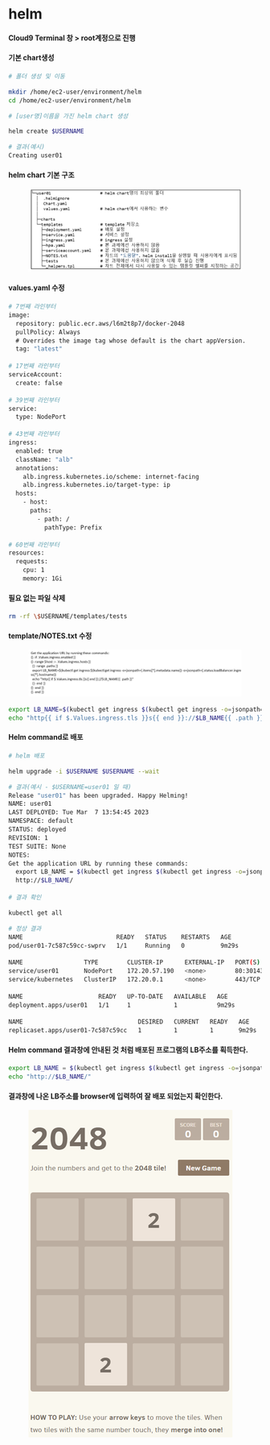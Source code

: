 # helm

#### Cloud9 Terminal 창 > root계정으로 진행

#### 기본 chart생성

```bash
# 폴더 생성 및 이동
```

```bash
mkdir /home/ec2-user/environment/helm
cd /home/ec2-user/environment/helm
```

```bash
# [user명]이름을 가진 helm chart 생성
```

```bash
helm create $USERNAME
```

```bash
# 결과(예시)
Creating user01
```

#### helm chart 기본 구조

<figure><img src="../.gitbook/assets/image (3).png" alt=""><figcaption></figcaption></figure>

#### values.yaml 수정

```bash
# 7번째 라인부터
image:
  repository: public.ecr.aws/l6m2t8p7/docker-2048
  pullPolicy: Always
  # Overrides the image tag whose default is the chart appVersion.
  tag: "latest"
 
# 17번째 라인부터
serviceAccount:
  create: false
 
# 39번째 라인부터
service:
  type: NodePort
 
# 43번째 라인부터
ingress:
  enabled: true
  className: "alb"
  annotations:
    alb.ingress.kubernetes.io/scheme: internet-facing
    alb.ingress.kubernetes.io/target-type: ip
  hosts:
    - host:
      paths:
        - path: /
          pathType: Prefix
 
# 60번째 라인부터
resources:
  requests:
    cpu: 1
    memory: 1Gi
```

#### 필요 없는 파일 삭제

```bash
rm -rf \$USERNAME/templates/tests
```

#### template/NOTES.txt 수정

<figure><img src="../.gitbook/assets/image (18).png" alt=""><figcaption></figcaption></figure>

```bash
export LB_NAME=$(kubectl get ingress $(kubectl get ingress -o=jsonpath={.items[*].metadata.name}) -o=jsonpath={.status.loadBalancer.ingress[*].hostname})
echo "http{{ if $.Values.ingress.tls }}s{{ end }}://$LB_NAME{{ .path }}"
```

#### Helm command로 배포

```bash
# helm 배포
```

```bash
helm upgrade -i $USERNAME $USERNAME --wait
```

```bash
# 결과(예시 - $USERNAME=user01 일 때)
Release "user01" has been upgraded. Happy Helming!
NAME: user01
LAST DEPLOYED: Tue Mar  7 13:54:45 2023
NAMESPACE: default
STATUS: deployed
REVISION: 1
TEST SUITE: None
NOTES:
Get the application URL by running these commands:
  export LB_NAME = $(kubectl get ingress $(kubectl get ingress -o=jsonpath={.items[*].metadata.name}) -o=jsonpath={.status.loadBalancer.ingress[*].hostname})
  http://$LB_NAME/
 
# 결과 확인
```

```bash
kubectl get all
```

```bash
# 정상 결과
NAME                          READY   STATUS    RESTARTS   AGE
pod/user01-7c587c59cc-swprv   1/1     Running   0          9m29s
 
NAME                 TYPE        CLUSTER-IP      EXTERNAL-IP   PORT(S)        AGE
service/user01       NodePort    172.20.57.190   <none>        80:30143/TCP   9m29s
service/kubernetes   ClusterIP   172.20.0.1      <none>        443/TCP        50m
 
NAME                     READY   UP-TO-DATE   AVAILABLE   AGE
deployment.apps/user01   1/1     1            1           9m29s
 
NAME                                DESIRED   CURRENT   READY   AGE
replicaset.apps/user01-7c587c59cc   1         1         1       9m29s
```

#### Helm command 결과창에 안내된 것 처럼 배포된 프로그램의 LB주소를 획득한다.

```bash
export LB_NAME = $(kubectl get ingress $(kubectl get ingress -o=jsonpath={.items[*].metadata.name}) -o=jsonpath={.status.loadBalancer.ingress[*].hostname}) 
echo "http://$LB_NAME/"
```

#### 결과창에 나온 LB주소를 browser에 입력하여 잘 배포 되었는지 확인한다.

<figure><img src="../.gitbook/assets/image (25).png" alt=""><figcaption></figcaption></figure>
